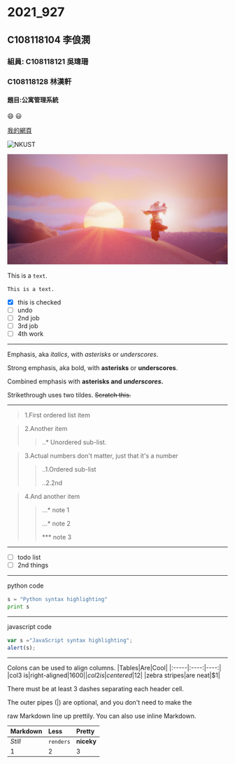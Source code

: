 # 2021_927

## C108118104 李俍潣

### 組員: C108118121 吳瑋珊
###      C108118128 林漢軒

#### 題目:公寓管理系統

:smile: :smiley:

[我的網頁](https://nkust.edu.tw/)

![NKUST](https://www.nkust.edu.tw/var/file/0/1000/img/513/182513897.png "高科大")

![new fig](fig3.jpg "fig3")

This is a `text`.

```
This is a text.
```

- [x] this is checked
- [ ] undo
- [ ] 2nd job
- [ ] 3rd job
- [ ] 4th work

***

Emphasis, aka *italics*, with *asterisks* or *underscores*.

Strong emphasis, aka bold, with **asterisks** or **underscores**.

Combined emphasis with **asterisks and *underscores*.**

Strikethrough uses two tildes. ~~Scratch this.~~

***

> 1.First ordered list item

> 2.Another item
>> ..* Unordered sub-list.

> 3.Actual numbers don't matter, just that it's a number
>> ..1.Ordered sub-list
>> 
>> ..2.2nd

> 4.And another item
>> ...* note 1
>> 
>> ...* note 2
>> 
>> *** note 3

***
- [ ] todo list
- [ ] 2nd things
***

python code
```python
s = "Python syntax highlighting"
print s
```
***
javascript code
```Javascript
var s ="JavaScript syntax highlighting";
alert(s);
```
***
Colons can be used to align columns.
|Tables|Are|Cool|
|:-----|:----:|----:|
|col3 is|right-aligned|$1600|
|col2 is|centered|$12|
|zebra stripes|are neat|$1|

There must be at least 3 dashes separating each header cell.

The outer pipes (|) are optional, and you don't need to make the

raw Markdown line up prettily. You can also use inline Markdown.

|Markdown|Less|Pretty|
|:-----|:----|:----|
|*Still*|```renders```|**niceky**|
|1|2|3|






